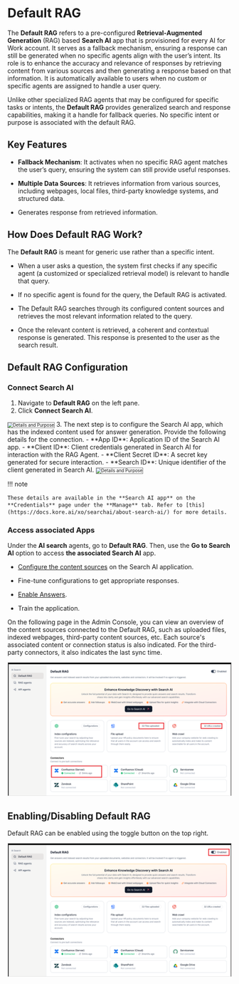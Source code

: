 # Default RAG

The **Default RAG** refers to a pre-configured **Retrieval-Augmented
Generation** (RAG) based **Search AI** app that is provisioned for every AI for Work account. It serves as a fallback mechanism, ensuring a response can still be generated when no specific agents align with the user’s intent. Its role is to enhance the accuracy and relevance of responses by retrieving content from
various sources and then generating a response based on that information. It is automatically available to users when no custom or specific agents are assigned to handle a user query.

Unlike other specialized RAG agents that may be configured for specific tasks or intents, the **Default RAG** provides generalized search and response capabilities, making it a handle for fallback queries. No specific intent or purpose is associated with the default RAG.

## Key Features

-   **Fallback Mechanism**: It activates when no specific RAG agent matches the
    user’s query, ensuring the system can still provide useful responses.

-   **Multiple Data Sources**: It retrieves information from various sources,
    including webpages, local files, third-party knowledge systems, and
    structured data.

-   Generates response from retrieved information.

## How Does Default RAG Work?

The **Default RAG** is meant for generic use rather than a specific intent.

-   When a user asks a question, the system first checks if any specific agent (a
    customized or specialized retrieval model) is relevant to handle that query.

-   If no specific agent is found for the query, the Default RAG is activated.

-   The Default RAG searches through its configured content sources and
    retrieves the most relevant information related to the query.

-   Once the relevant content is retrieved, a coherent and contextual response
    is generated. This response is presented to the user as the search result.

## Default RAG Configuration

### Connect Search AI

1. Navigate to **Default RAG** on the left pane.
2. Click **Connect Search AI**.
<img src="../images/Default_RAG_1.png" alt="Details and Purpose" title="Details and Purpose" style="border: 1px solid gray; zoom:70%;">
3. The next step is to configure the Search AI app, which has the indexed content used for answer generation. Provide the following details for the connection.
    - **App ID**: Application ID of the Search AI app.
    - **Client ID**: Client credentials generated in Search AI for interaction with the RAG Agent.
    - **Client Secret ID**: A secret key generated for secure interaction.
    - **Search ID**: Unique identifier of the client generated in Search AI.
    <img src="../images/Default_RAG_2.png" alt="Details and Purpose" title="Details and Purpose" style="border: 1px solid gray; zoom:70%;">

!!! note

    These details are available in the **Search AI app** on the **Credentials** page under the **Manage** tab. Refer to [this](https://docs.kore.ai/xo/searchai/about-search-ai/) for more details.

### Access associated Apps

Under the **AI search** agents, go to **Default RAG**. Then, use the **Go to
Search AI** option to access **the associated Search AI** app.

-   [Configure the content sources](https://docs.kore.ai/searchassist/manage-content-sources/content-overview/)
    on the Search AI application.

-   Fine-tune configurations to get appropriate responses.

-   [Enable Answers](https://docs.kore.ai/searchassist/concepts/personalizing-results/about-answers/).

-   Train the application.

On the following page in the Admin Console, you can view an overview
of the content sources connected to the Default RAG, such as uploaded files,
indexed webpages, third-party content sources, etc. Each source's associated
content or connection status is also indicated. For the third-party connectors,
it also indicates the last sync time.

![](images/default_rag.png)

## Enabling/Disabling Default RAG

Default RAG can be enabled using the toggle button on the top right.

![](images/enable-rag.png)
